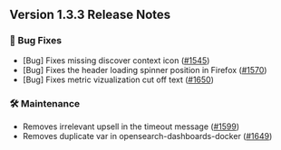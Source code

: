 ## Version 1.3.3 Release Notes

### 🐛 Bug Fixes
* [Bug] Fixes missing discover context icon ([#1545](https://github.com/opensearch-project/OpenSearch-Dashboards/pull/1545))
* [Bug] Fixes the header loading spinner position in Firefox ([#1570](https://github.com/opensearch-project/OpenSearch-Dashboards/pull/1570))
* [Bug] Fixes metric vizualization cut off text ([#1650](https://github.com/opensearch-project/OpenSearch-Dashboards/pull/1650))

### 🛠 Maintenance
* Removes irrelevant upsell in the timeout message ([#1599](https://github.com/opensearch-project/OpenSearch-Dashboards/pull/1599))
* Removes duplicate var in opensearch-dashboards-docker ([#1649](https://github.com/opensearch-project/OpenSearch-Dashboards/pull/1649))
